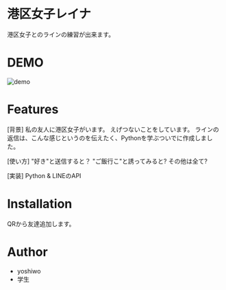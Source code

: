# 港区女子レイナ
港区女子とのラインの練習が出来ます。

# DEMO
![demo](https://user-images.githubusercontent.com/67818134/108991442-77843300-76db-11eb-9a03-7016828dc5b5.png)

# Features
[背景] 
私の友人に港区女子がいます。
えげつないことをしています。
ラインの返信は、こんな感じというのを伝えたく、Pythonを学ぶついでに作成しました。

[使い方] "好き"と送信すると？ "ご飯行こ"と誘ってみると? その他は全て?

[実装] Python & LINEのAPI

# Installation
QRから友達追加します。


# Author
* yoshiwo
* 学生
